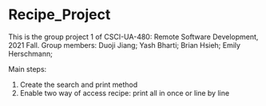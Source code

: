 # Recipe_Project
This is the group project 1 of CSCI-UA-480: Remote Software Development, 2021 Fall.
Group members:
Duoji Jiang;
Yash Bharti;
Brian Hsieh;
Emily Herschmann;

Main steps:
1. Create the search and print method
2. Enable two way of access recipe: print all in once or line by line
